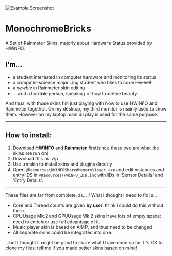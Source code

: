 ![Example Screenshot](http://raw.github.com/Turbstructor/MonochromeBricks/master/example.png)

# MonochromeBricks
A Set of Rainmeter Skins, majorly about Hardware Status provided by HWiNFO.

## I'm...
- a student interested in computer hardware and monitoring its status
- a computer-science major...ing student who likes to code ~~like hell~~
- a _newbie_ in Rainmeter skin editing
- ... and a horrible person, speaking of how to define beauty.

And thus, with those skins I'm just playing with how to use HWiNFO and Rainmeter together. On my desktop, my third monitor is mainly used to show them. However on my laptop main display is used for the same purpose.

---

## How to install:
1. Download **HWiNFO** and **Rainmeter** first(since these two are what the skins are run on)
2. Download this as .zip
3. Use .rmskin to install skins and plugins directly
4. Open `@Resources\HWiNFOSharedMemoryViewer.exe` and edit instances and entry IDS in `@Resources\HWiNFO_IDs.inc` with IDs in 'Sensor Details' and 'Entry Details'.
   
---

These files are far from complete, as... / What I thought I need to fix is...
- Core and Thread counts are given **by user**: think I could do this without them.
- CPUUsage Mk.2 and GPUUsage Mk.2 skins have lots of empty space: need to enrich or use full advantage of it.
- Music player skin is baesd on AIMP, and thus need to be changed.
- All separate skins could be integrated into one.
    
...but I thought it might be good to share what I have done so far. It's OK to clone my files: tell me if you made better skins based on mine!
